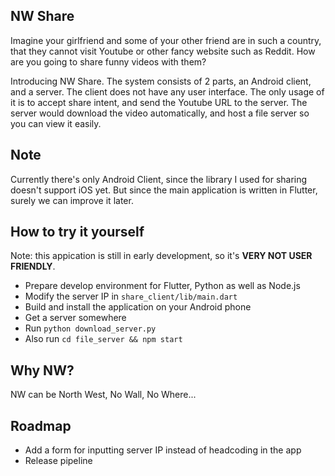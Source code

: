 ## NW Share

Imagine your girlfriend and some of your other friend are in such a country, that they cannot visit Youtube or other fancy website such as Reddit. How are you going to share funny videos with them?

Introducing NW Share. The system consists of 2 parts, an Android client, and a server. The client does not have any user interface. The only usage of it is to accept share intent, and send the Youtube URL to the server. The server would download the video automatically, and host a file server so you can view it easily.

## Note

Currently there's only Android Client, since the library I used for sharing doesn't support iOS yet. But since the main application is written in Flutter, surely we can improve it later.

## How to try it yourself

Note: this appication is still in early development, so it's **VERY NOT USER FRIENDLY**.

- Prepare develop environment for Flutter, Python as well as Node.js
- Modify the server IP in `share_client/lib/main.dart`
- Build and install the application on your Android phone
- Get a server somewhere
- Run `python download_server.py`
- Also run `cd file_server && npm start`

## Why NW?

NW can be North West, No Wall, No Where...

## Roadmap

- Add a form for inputting server IP instead of headcoding in the app
- Release pipeline